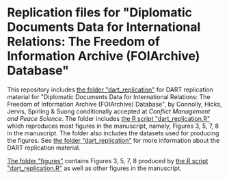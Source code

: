 # Replication files for "Diplomatic Documents Data for International Relations: The Freedom of Information Archive (FOIArchive) Database"

This repository includes [the folder "dart_replication"](dart_replication/) for DART replication material for "Diplomatic Documents Data for International Relations: The Freedom of Information Archive (FOIArchive) Database", by Connolly, Hicks, Jervis, Spirling & Suong conditionally accepted at *Conflict Management and Peace Science*. The folder includes [the R script "dart_replication.R"](dart_replication.R) which reproduces most figures in the manuscript, namely, Figures 3, 5, 7, 8 in the manuscript. The folder also includes the datasets used for producing the figures. See [the folder "dart_replication"](dart_replication/) for more information about the DART replication material. 

[The folder "figures"](figures/) contains Figures 3, 5, 7, 8 produced by [the R script "dart_replication.R"](dart_replication/dart_replication.R) as well as other figures in the manuscript. 
